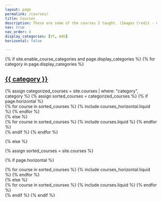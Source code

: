 ```yaml
---
layout: page
permalink: /courses/
title: Courses
description: These are some of the courses I taught. (Images Credit - ChatGPT)
nav: true
nav_order: 4
display_categories: [VT, AAU]
horizontal: false

---
```


<!-- pages/courses.md -->
<div class="courses">
{% if site.enable_course_categories and page.display_categories %}
  <!-- Display categorized courses -->
  {% for category in page.display_categories %}
  <a id="{{ category }}" href=".#{{ category }}">
    <h2 class="category">{{ category }}</h2>
  </a>
  {% assign categorized_courses = site.courses | where: "category", category %}
  {% assign sorted_courses = categorized_courses  %}
  <!-- Generate cards for each course -->
  {% if page.horizontal %}
  <div class="container">
    <div class="row row-cols-1 row-cols-md-2">
    {% for course in sorted_courses %}
      {% include courses_horizontal.liquid %}
    {% endfor %}
    </div>
  </div>
  {% else %}
  <div class="row row-cols-1 row-cols-md-3">
    {% for course in sorted_courses %}
      {% include courses.liquid %}
    {% endfor %}
  </div>
  {% endif %}
  {% endfor %}

{% else %}

<!-- Display courses without categories -->

{% assign sorted_courses = site.courses %}

  <!-- Generate cards for each course -->

{% if page.horizontal %}

  <div class="container">
    <div class="row row-cols-1 row-cols-md-2">
    {% for course in sorted_courses %}
      {% include courses_horizontal.liquid %}
    {% endfor %}
    </div>
  </div>
  {% else %}
  <div class="row row-cols-1 row-cols-md-3">
    {% for course in sorted_courses %}
      {% include courses.liquid %}
    {% endfor %}
  </div>
  {% endif %}
{% endif %}
</div>
